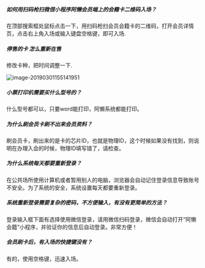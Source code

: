 ##### 如何用扫码枪扫微信小程序阿懒会员端上的会籍卡二维码入场？

在顶部搜索框处鼠标点击一下，用扫码枪扫会员会籍卡的二维码，打开会员详情页，点击右上角入场或输入键盘空格键，即可入场.

##### 停售的卡  怎么重新在售

修改卡种，把时间调整一下.

![image-20190301155141951](../assets/image-20190301155141951.png)

##### 小票打印机需要买什么型号的？

什么型号都可以，只要word能打印，阿懒系统都能打印。

##### 为什么刷会员卡刷不出来会员资料？

刷会员卡，刷出来的是卡的芯片ID，也就是物理ID，这个时候如果没有找到，则说明在办理入会的时候，物理ID填写错了，请检查。

##### 为什么系统每天都要重新登录？

在公共场所使用计算机或者暂用别人的电脑，浏览器会自动记住登录信息导致账号不安全。为了系统的安全，系统设置每天都要重新登录。

##### 系统重新登录需要复杂的密码，不方便输入，有没有更简单的方法？

登录输入框下面有选择使用微信登录，请用微信扫码登录，微信会自动打开”阿懒会籍“小程序，并验证你的信息后自动登录。非常方便！

##### 会员刷卡后，有入场的快捷键没有？

有的，使用空格键，迅速入场。

